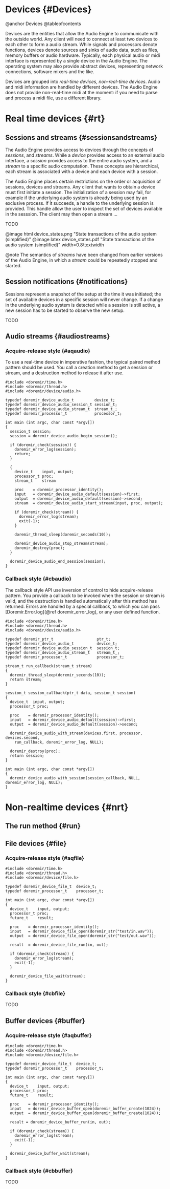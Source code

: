 
# Devices {#Devices}

@anchor Devices
@tableofcontents

Devices are the entities that allow the Audio Engine to communicate with the
outside world. Any client will need to connect at least two devices to each other
to form a audio stream. While signals and processors denote functions, devices
denote sources and sinks of audio data, such as files, memory buffers or audio
hardware. Typically, each physical audio or midi interface is represented by a
single device in the Audio Engine. The operating system may also provide abstract
devices, representing network connections, software mixers and the like.

Devices are grouped into *real-time devices*, *non-real-time devices*. Audio and
midi information are handled by different devices. The Audio Engine does not
provide non-real-time midi at the moment: if you need to parse and process a midi
file, use a different library.

# Real time devices {#rt}

## Sessions and streams {#sessionsandstreams}

The Audio Engine provides access to devices through the concepts of *sessions*, and
*streams*. While a *device* provides access to an external audio interface, a
*session* provides access to the entire audio system, and a *stream* to a specific
audio computation. These concepts are hierarchical, each stream is associated with
a device and each device with a session.

The Audio Engine places certain restrictions on the order or acquisition of
sessions, devices and streams. Any client that wants to obtain a device must first
initiate a session. The initialization of a session may fail, for example if the
underlying audio system is already being used by an exclusive process. If it
succeeds, a handle to the underlying session is provided. This handle allow the
user to inspect the set of devices available in the sesssion. The client may then
open a stream ... 

TODO

@image html  device_states.png "State transactions of the audio system (simplified)"
@image latex device_states.pdf "State transactions of the audio system (simplified)" width=0.8\textwidth

@note
    The semantics of *streams* have been changed from earlier versions of the Audio Engine, in which a *stream*
    could be repeatedly stopped and started.


## Session notifications {#notifications}

Sessions represent a snapshot of the setup at the time it was initiated; the set of
available devices in a specific session will never change. If a change in the
underlying audio system is detected while a session is still active, a new session
has to be started to observe the new setup.

TODO

## Audio streams {#audiostreams}

### Acquire-release style {#aqaudio}

To use a real-time device in imperative fashion, the typical paired method pattern
should be used. You call a creation method to get a session or stream, and a
destruction method to release it after use.

~~~~
#include <doremir/time.h>
#include <doremir/thread.h>
#include <doremir/device/audio.h>

typedef doremir_device_audio_t         device_t;
typedef doremir_device_audio_session_t session_t;
typedef doremir_device_audio_stream_t  stream_t_;
typedef doremir_processor_t            processor_t;

int main (int argc, char const *argv[])
{     
  session_t session;
  session = doremir_device_audio_begin_session();

  if (doremir_check(session)) {
    doremir_error_log(session);
    return;
  }

  {
    device_t    input, output;
    processor_t proc;
    stream_t    stream
    
    proc    = doremir_processor_identity();
    input   = doremir_device_audio_default(session)->first;
    output  = doremir_device_audio_default(session)->second;    
    stream  = doremir_device_audio_start_stream(input, proc, output);

    if (doremir_check(stream)) {
      doremir_error_log(stream);
      exit(-1);
    }

    doremir_thread_sleep(doremir_seconds(10));
    
    doremir_device_audio_stop_stream(stream);
    doremir_destroy(proc);
  }

  doremir_device_audio_end_session(session);
}
~~~~


### Callback style {#cbaudio}

The callback style API use inversion of control to hide acquire-release pattern. You provide a
callback to be invoked when the session or stream is valid, and the destruction is handled automatically
after this method has returned. Errors are handled by a special callback, to which you can pass
[Doremir.Error.log](@ref doremir_error_log), or any user defined function.

~~~~
#include <doremir/time.h>
#include <doremir/thread.h>
#include <doremir/device/audio.h>

typedef doremir_ptr_t                   ptr_t;
typedef doremir_device_audio_t          device_t;
typedef doremir_device_audio_session_t  session_t;
typedef doremir_device_audio_stream_t   stream_t_;
typedef doremir_processor_t             processor_t;

stream_t run_callback(stream_t stream)
{
  doremir_thread_sleep(doremir_seconds(10));
  return stream;
}

session_t session_callback(ptr_t data, session_t session)
{
  device_t  input, output;
  processor_t proc;

  proc    = doremir_processor_identity();
  input   = doremir_device_audio_default(session)->first;
  output  = doremir_device_audio_default(session)->second;    

  doremir_device_audio_with_stream(devices.first, processor, devices.second,
    run_callback, doremir_error_log, NULL);

  doremir_destroy(proc);
  return session;
}

int main (int argc, char const *argv[])
{
  doremir_device_audio_with_session(session_callback, NULL, doremir_error_log, NULL);
}
~~~~


# Non-realtime devices {#nrt}

## The run method {#run}


## File devices {#file}

### Acquire-release style {#aqfile}

~~~~
#include <doremir/time.h>
#include <doremir/thread.h>
#include <doremir/device/file.h>

typedef doremir_device_file_t  device_t;
typedef doremir_processor_t    processor_t;

int main (int argc, char const *argv[])
{
  device_t    input, output;
  processor_t proc;
  future_t    result;

  proc    = doremir_processor_identity();
  input   = doremir_device_file_open(doremir_str("test/in.wav"));
  output  = doremir_device_file_open(doremir_str("test/out.wav"));

  result  = doremir_device_file_run(in, out);

  if (doremir_check(stream)) {
    doremir_error_log(stream);
    exit(-1);
  }

  doremir_device_file_wait(stream);
}
~~~~

### Callback style {#cbfile}

TODO


## Buffer devices {#buffer}

### Acquire-release style {#aqbuffer}

~~~~
#include <doremir/time.h>
#include <doremir/thread.h>
#include <doremir/device/file.h>

typedef doremir_device_file_t  device_t;
typedef doremir_processor_t    processor_t;

int main (int argc, char const *argv[])
{
  device_t    input, output;
  processor_t proc;
  future_t    result;

  proc    = doremir_processor_identity();
  input   = doremir_device_buffer_open(doremir_buffer_create(1024));
  output  = doremir_device_buffer_open(doremir_buffer_create(1024));

  result = doremir_device_buffer_run(in, out);

  if (doremir_check(stream)) {
    doremir_error_log(stream);
    exit(-1);
  }

  doremir_device_buffer_wait(stream);
}
~~~~


### Callback style {#cbbuffer}

TODO





